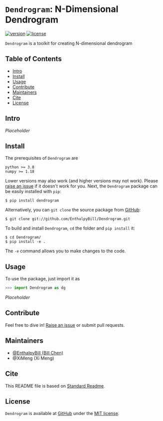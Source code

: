 # `Dendrogram`: N-Dimensional Dendrogram

[![version](https://img.shields.io/badge/version-v0.0-brightgreen.svg?style=flat)](https://github.com/EnthalpyBill/Dentrogram)
[![license](https://img.shields.io/badge/license-MIT-blue.svg?style=flat)](LICENSE)

`Dendrogram` is a toolkit for creating N-dimensional dendrogram 

## Table of Contents

- [Intro](#intro)
- [Install](#install)
- [Usage](#usage)
- [Contribute](#contribute)
- [Maintainers](#maintainers)
- [Cite](#cite)
- [License](#license)

## Intro

*Placeholder*

## Install

The prerequisites of `Dendrogram` are 

```
python >= 3.8
numpy >= 1.18
```

Lower versions may also work (and higher versions may not work). Please [raise an issue](https://github.com/EnthalpyBill/Dendrogram/issues/new) if it doesn't work for you. Next, the `Dendrogram` package can be easily installed with `pip`:
```shell
$ pip install dendrogram
```
Alternatively, you can `git clone` the source package from [GitHub](https://github.com/EnthalpyBill/Dendrogram):
```shell
$ git clone git://github.com/EnthalpyBill/Dendrogram.git
```
To build and install `Dendrogram`, `cd` the folder and `pip install` it:
```shell
$ cd Dendrogram/
$ pip install -e .
```
The `-e` command allows you to make changes to the code.

## Usage

To use the package, just import it as
```python
>>> import Dendrogram as dg
```

*Placeholder*

## Contribute

Feel free to dive in! [Raise an issue](https://github.com/EnthalpyBill/Dendrogram/issues/new) or submit pull requests.

## Maintainers

- [@EnthalpyBill (Bill Chen)](https://github.com/EnthalpyBill)
- @XiMeng (Xi Meng)

## Cite

This README file is based on [Standard Readme](https://github.com/RichardLitt/standard-readme).

## License

`Dendrogram` is available at [GitHub](https://github.com/EnthalpyBill/Dendrogram) under the [MIT license](LICENSE).